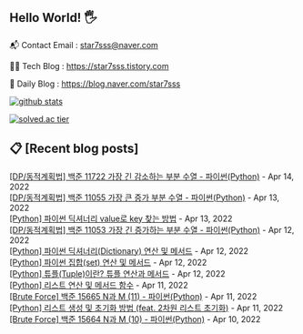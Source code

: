 ## Hello World! 🖐

📬 Contact Email : star7sss@naver.com

👨‍💻 Tech Blog : https://star7sss.tistory.com

🤪 Daily Blog : https://blog.naver.com/star7sss

[![github stats](https://github-readme-stats.vercel.app/api?username=jangThang&show_icons=true&hide_border=False)](https://star7sss.tistory.com)

[![solved.ac tier](http://mazassumnida.wtf/api/v2/generate_badge?boj=star7sss)](https://solved.ac/star7sss)

## 📋 [Recent blog posts]
[[DP/동적계획법] 백준 11722 가장 긴 감소하는 부분 수열 - 파이썬(Python)](https://star7sss.tistory.com/319) - Apr 14, 2022<br>
[[DP/동적계획법] 백준 11055 가장 큰 증가 부분 수열 - 파이썬(Python)](https://star7sss.tistory.com/318) - Apr 13, 2022<br>
[[Python] 파이썬 딕셔너리 value로 key 찾는 방법](https://star7sss.tistory.com/437) - Apr 13, 2022<br>
[[DP/동적계획법] 백준 11053 가장 긴 증가하는 부분 수열 - 파이썬(Python)](https://star7sss.tistory.com/317) - Apr 12, 2022<br>
[[Python] 파이썬 딕셔너리(Dictionary) 연산 및 메서드](https://star7sss.tistory.com/436) - Apr 12, 2022<br>
[[Python] 파이썬 집합(set) 연산 및 메서드](https://star7sss.tistory.com/427) - Apr 12, 2022<br>
[[Python] 튜플(Tuple)이란? 튜플 연산과 메서드](https://star7sss.tistory.com/426) - Apr 12, 2022<br>
[[Python] 리스트 연산 및 메서드 함수](https://star7sss.tistory.com/425) - Apr 11, 2022<br>
[[Brute Force] 백준 15665 N과 M (11) - 파이썬(Python)](https://star7sss.tistory.com/316) - Apr 11, 2022<br>
[[Python] 리스트 생성 및 초기화 방법 (feat. 2차원 리스트 초기화)](https://star7sss.tistory.com/420) - Apr 11, 2022<br>
[[Brute Force] 백준 15664 N과 M (10) - 파이썬(Python)](https://star7sss.tistory.com/315) - Apr 10, 2022<br>
